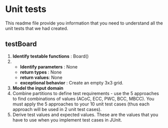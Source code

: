 
# Unit tests

This readme file provide you information that you need to understand all the unit tests that we had created.

## testBoard

1. **Identify testable functions** : Board() 
2.  - **Identify parameters** : None  
    - **return types** : None  
    - **return values**: None  
    - **exceptional behavior** : Create an empty 3x3 grid.
3. **Model the input domain**
4. Combine partitions to define test requirements - use the 5 approaches to find combinations of values (ACoC, ECC, PWC, BCC, MBCC). You must apply the 5 approaches to your 10 unit test cases (thus each approach will be used in 2 unit test cases).
5. Derive test values and expected values. These are the values that you have to use when you implement test cases in JUnit.
